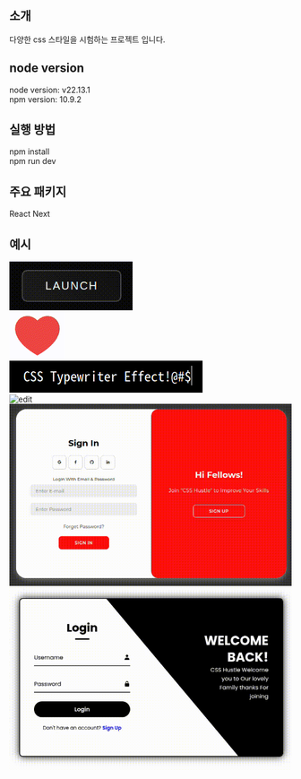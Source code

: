 ## 소개

다양한 css 스타일을 시험하는 프로젝트 입니다.<br>

## node version

node version: v22.13.1<br>
npm version: 10.9.2

## 실행 방법

npm install<br>
npm run dev

## 주요 패키지

React Next

## 예시

![edit](/static/buttoneffect.gif)<br>
![edit](/static/like.gif)<br>
![edit](/static/typewriter.gif)<br>
![edit](/static/rotate.gif)<br>
![edit](/static/login1.gif)<br>
![edit](/static/login2.gif)<br>
